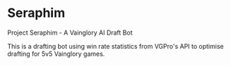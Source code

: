 # Seraphim
Project Seraphim - A Vainglory AI Draft Bot

This is a drafting bot using win rate statistics from VGPro's API to optimise drafting for 5v5 Vainglory games.
